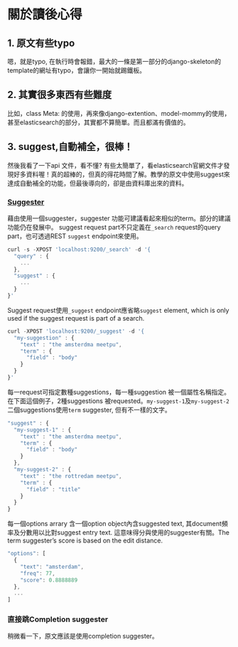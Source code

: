 # 關於讀後心得

## 1. 原文有些typo
嗯，就是typo, 在執行時會報錯，最大的一條是第一部分的django-skeleton的template的網址有typo，會讓你一開始就踢鐵板。

## 2. 其實很多東西有些難度
比如，class Meta: 的使用，再來像django-extention、model-mommy的使用，甚至elasticsearch的部分，其實都不算簡單。而且都滿有價值的。

## 3. suggest,自動補全，很棒！
然後我看了一下api 文件，看不懂? 有些太簡單了，看elasticsearch官網文件才發現好多資料喔！真的超棒的，但真的得花時間了解。教學的原文中使用suggest來達成自動補全的功能，但最後導向的，卻是由資料庫出來的資料。

### [Suggester](https://www.elastic.co/guide/en/elasticsearch/reference/current/search-suggesters.html)
藉由使用一個suggester，suggester 功能可建議看起來相似的term。部分的建議功能仍在發展中。
suggest request part不只定義在`_search` request的query part，也可透過REST `suggest` endpoint來使用。
```js
curl -s -XPOST 'localhost:9200/_search' -d '{
  "query" : {
    ...
  },
  "suggest" : {
    ...
  }
}'
```

Suggest request使用`_suggest` endpoint應省略`suggest` element, which is only used if the suggest request is part of a search.
```js
curl -XPOST 'localhost:9200/_suggest' -d '{
  "my-suggestion" : {
    "text" : "the amsterdma meetpu",
    "term" : {
      "field" : "body"
    }
  }
}'
```
每一request可指定數種suggestions，每一種suggestion 被一個屬性名稱指定。在下面這個例子，2種suggestions 被requested。`my-suggest-1`及`my-suggest-2` 二個suggestions使用`term` suggester, 但有不一樣的文字。
```js
"suggest" : {
  "my-suggest-1" : {
    "text" : "the amsterdma meetpu",
    "term" : {
      "field" : "body"
    }
  },
  "my-suggest-2" : {
    "text" : "the rottredam meetpu",
    "term" : {
      "field" : "title"
    }
  }
}
```
每一個options arrary 含一個option object內含suggested text, 其document頻率及分數用以比對suggest entry text. 這意味得分與使用的suggester有關。The term suggester’s score is based on the edit distance.
```js
"options": [
  {
    "text": "amsterdam",
    "freq": 77,
    "score": 0.8888889
  },
  ...
]
```
### 直接跳Completion suggester
稍微看一下，原文應該是使用completion suggester。